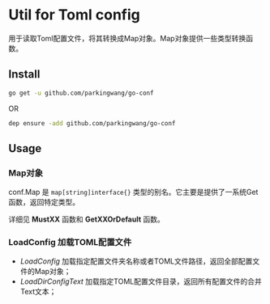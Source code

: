 # Util for Toml config

用于读取Toml配置文件，将其转换成Map对象。Map对象提供一些类型转换函数。

## Install

```bash
go get -u github.com/parkingwang/go-conf
```

OR

```bash
dep ensure -add github.com/parkingwang/go-conf
```

## Usage

### Map对象

conf.Map 是 `map[string]interface{}` 类型的别名。它主要是提供了一系统Get函数，返回特定类型。

详细见 **MustXX** 函数和 **GetXXOrDefault** 函数。

### LoadConfig 加载TOML配置文件

- *LoadConfig* 加载指定配置文件夹名称或者TOML文件路径，返回全部配置文件的Map对象；
- *LoadDirConfigText* 加载指定TOML配置文件目录，返回所有配置文件的合并Text文本； 
